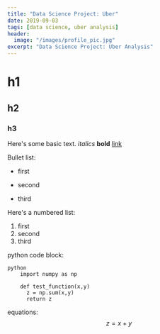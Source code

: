 ```yaml
---
title: "Data Science Project: Uber"
date: 2019-09-03
tags: [data science, uber analysis]
header:
  image: "/images/profile_pic.jpg"
excerpt: "Data Science Project: Uber Analysis"
---
```

# h1
## h2
### h3

Here's some basic text.
*italics*
**bold**
[link](https://www.basicmillion.com)

Bullet list:
* first
+ second
- third

Here's a numbered list:
1. first
2. second
3. third

python code block:
```
python
    import numpy as np

    def test_function(x,y)
      z = np.sum(x,y)
      return z
```

equations:
$$ z=x+y $$
